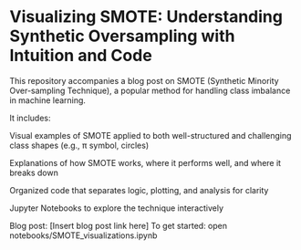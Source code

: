 # Visualizing SMOTE: Understanding Synthetic Oversampling with Intuition and Code
This repository accompanies a blog post on SMOTE (Synthetic Minority Over-sampling Technique), a popular method for handling class imbalance in machine learning.

It includes:

Visual examples of SMOTE applied to both well-structured and challenging class shapes (e.g., π symbol, circles)

Explanations of how SMOTE works, where it performs well, and where it breaks down

Organized code that separates logic, plotting, and analysis for clarity

Jupyter Notebooks to explore the technique interactively

Blog post: [Insert blog post link here]
To get started: open notebooks/SMOTE_visualizations.ipynb
